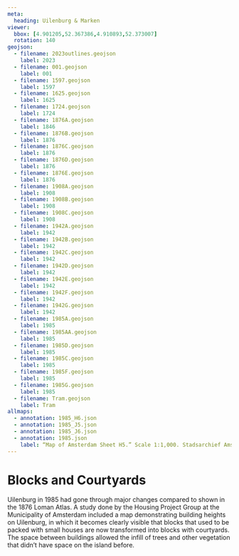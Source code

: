```yaml
---
meta:
  heading: Uilenburg & Marken
viewer:
  bbox: [4.901205,52.367386,4.910893,52.373007]
  rotation: 140
geojson:
  - filename: 2023outlines.geojson
    label: 2023
  - filename: 001.geojson
    label: 001
  - filename: 1597.geojson
    label: 1597
  - filename: 1625.geojson
    label: 1625
  - filename: 1724.geojson
    label: 1724
  - filename: 1876A.geojson
    label: 1846
  - filename: 1876B.geojson
    label: 1876
  - filename: 1876C.geojson
    label: 1876
  - filename: 1876D.geojson
    label: 1876
  - filename: 1876E.geojson
    label: 1876
  - filename: 1908A.geojson
    label: 1908
  - filename: 1908B.geojson
    label: 1908
  - filename: 1908C.geojson
    label: 1908
  - filename: 1942A.geojson
    label: 1942
  - filename: 1942B.geojson
    label: 1942
  - filename: 1942C.geojson
    label: 1942
  - filename: 1942D.geojson
    label: 1942
  - filename: 1942E.geojson
    label: 1942
  - filename: 1942F.geojson
    label: 1942
  - filename: 1942G.geojson
    label: 1942
  - filename: 1985A.geojson
    label: 1985
  - filename: 1985AA.geojson
    label: 1985
  - filename: 1985D.geojson
    label: 1985
  - filename: 1985C.geojson
    label: 1985
  - filename: 1985F.geojson
    label: 1985
  - filename: 1985G.geojson
    label: 1985
  - filename: Tram.geojson
    label: Tram
allmaps:
  - annotation: 1985_H6.json
  - annotation: 1985_J5.json
  - annotation: 1985_J6.json
  - annotation: 1985.json
    label: “Map of Amsterdam Sheet H5.” Scale 1:1,000. Stadsarchief Amsterdam. Published by the Public Works Department and its legal successors, 1985.
---
```

# Blocks and Courtyards
Uilenburg in 1985 had gone through major changes compared to shown in the 1876 Loman Atlas. A study done by the Housing Project Group at the Municipality of Amsterdam included a map demonstrating building heights on Uilenburg, in which it becomes clearly visible that blocks that used to be packed with small houses are now transformed into blocks with courtyards. The space between buildings allowed the infill of trees and other vegetation that didn’t have space on the island before.

